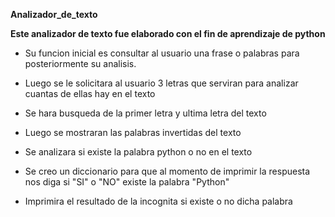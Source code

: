 **Analizador_de_texto**

**Este analizador de texto fue elaborado con el fin de aprendizaje de python**

- Su funcion inicial es consultar al usuario una frase o palabras para posteriormente su analisis.

- Luego se le solicitara al usuario 3 letras que serviran para analizar cuantas de ellas hay en el texto

- Se hara busqueda de la primer letra y ultima letra del texto

- Luego se mostraran las palabras invertidas del texto

- Se analizara si existe la palabra python o no en el texto

- Se creo un diccionario para que al momento de imprimir la respuesta nos diga si "SI" o "NO" existe la palabra "Python"

- Imprimira el resultado de la incognita si existe o no dicha palabra
